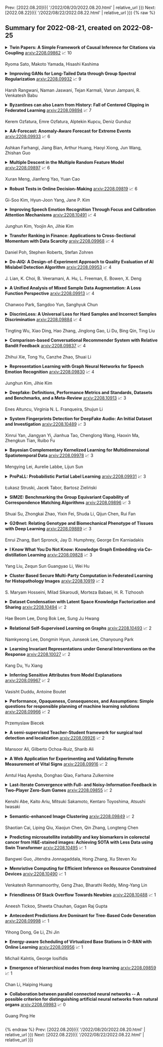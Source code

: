 Prev: [2022.08.20]({{ '/2022/08/20/2022.08.20.html' | relative_url }})  Next: [2022.08.22]({{ '/2022/08/22/2022.08.22.html' | relative_url }})
{% raw %}
## Summary for 2022-08-21, created on 2022-08-25


<details><summary><b>Twin Papers: A Simple Framework of Causal Inference for Citations via Coupling</b>
<a href="https://arxiv.org/abs/2208.09862">arxiv:2208.09862</a>
&#x1F4C8; 10 <br>
<p>Ryoma Sato, Makoto Yamada, Hisashi Kashima</p></summary>
<p>

**Abstract:** The research process includes many decisions, e.g., how to entitle and where to publish the paper. In this paper, we introduce a general framework for investigating the effects of such decisions. The main difficulty in investigating the effects is that we need to know counterfactual results, which are not available in reality. The key insight of our framework is inspired by the existing counterfactual analysis using twins, where the researchers regard twins as counterfactual units. The proposed framework regards a pair of papers that cite each other as twins. Such papers tend to be parallel works, on similar topics, and in similar communities. We investigate twin papers that adopted different decisions, observe the progress of the research impact brought by these studies, and estimate the effect of decisions by the difference in the impacts of these studies. We release our code and data, which we believe are highly beneficial owing to the scarcity of the dataset on counterfactual studies.

</p>
</details>

<details><summary><b>Improving GANs for Long-Tailed Data through Group Spectral Regularization</b>
<a href="https://arxiv.org/abs/2208.09932">arxiv:2208.09932</a>
&#x1F4C8; 9 <br>
<p>Harsh Rangwani, Naman Jaswani, Tejan Karmali, Varun Jampani, R. Venkatesh Babu</p></summary>
<p>

**Abstract:** Deep long-tailed learning aims to train useful deep networks on practical, real-world imbalanced distributions, wherein most labels of the tail classes are associated with a few samples. There has been a large body of work to train discriminative models for visual recognition on long-tailed distribution. In contrast, we aim to train conditional Generative Adversarial Networks, a class of image generation models on long-tailed distributions. We find that similar to recognition, state-of-the-art methods for image generation also suffer from performance degradation on tail classes. The performance degradation is mainly due to class-specific mode collapse for tail classes, which we observe to be correlated with the spectral explosion of the conditioning parameter matrix. We propose a novel group Spectral Regularizer (gSR) that prevents the spectral explosion alleviating mode collapse, which results in diverse and plausible image generation even for tail classes. We find that gSR effectively combines with existing augmentation and regularization techniques, leading to state-of-the-art image generation performance on long-tailed data. Extensive experiments demonstrate the efficacy of our regularizer on long-tailed datasets with different degrees of imbalance.

</p>
</details>

<details><summary><b>Byzantines can also Learn from History: Fall of Centered Clipping in Federated Learning</b>
<a href="https://arxiv.org/abs/2208.09894">arxiv:2208.09894</a>
&#x1F4C8; 7 <br>
<p>Kerem Ozfatura, Emre Ozfatura, Alptekin Kupcu, Deniz Gunduz</p></summary>
<p>

**Abstract:** The increasing popularity of the federated learning framework due to its success in a wide range of collaborative learning tasks also induces certain security concerns regarding the learned model due to the possibility of malicious clients participating in the learning process. Hence, the objective is to neutralize the impact of the malicious participants and to ensure the final model is trustable. One common observation regarding the Byzantine attacks is that the higher the variance among the clients' models/updates, the more space for attacks to be hidden. To this end, it has been recently shown that by utilizing momentum, thus reducing the variance, it is possible to weaken the strength of the known Byzantine attacks. The Centered Clipping framework (ICML 2021) has further shown that, besides reducing the variance, the momentum term from the previous iteration can be used as a reference point to neutralize the Byzantine attacks and show impressive performance against well-known attacks. However, in the scope of this work, we show that the centered clipping framework has certain vulnerabilities, and existing attacks can be revised based on these vulnerabilities to circumvent the centered clipping defense. Hence, we introduce a strategy to design an attack to circumvent the centered clipping framework and numerically illustrate its effectiveness against centered clipping as well as other known defense strategies by reducing test accuracy to 5-40 on best-case scenarios.

</p>
</details>

<details><summary><b>AA-Forecast: Anomaly-Aware Forecast for Extreme Events</b>
<a href="https://arxiv.org/abs/2208.09933">arxiv:2208.09933</a>
&#x1F4C8; 6 <br>
<p>Ashkan Farhangi, Jiang Bian, Arthur Huang, Haoyi Xiong, Jun Wang, Zhishan Guo</p></summary>
<p>

**Abstract:** Time series models often deal with extreme events and anomalies, both prevalent in real-world datasets. Such models often need to provide careful probabilistic forecasting, which is vital in risk management for extreme events such as hurricanes and pandemics. However, it is challenging to automatically detect and learn to use extreme events and anomalies for large-scale datasets, which often require manual effort. Hence, we propose an anomaly-aware forecast framework that leverages the previously seen effects of anomalies to improve its prediction accuracy during and after the presence of extreme events. Specifically, the framework automatically extracts anomalies and incorporates them through an attention mechanism to increase its accuracy for future extreme events. Moreover, the framework employs a dynamic uncertainty optimization algorithm that reduces the uncertainty of forecasts in an online manner. The proposed framework demonstrated consistent superior accuracy with less uncertainty on three datasets with different varieties of anomalies over the current prediction models.

</p>
</details>

<details><summary><b>Multiple Descent in the Multiple Random Feature Model</b>
<a href="https://arxiv.org/abs/2208.09897">arxiv:2208.09897</a>
&#x1F4C8; 6 <br>
<p>Xuran Meng, Jianfeng Yao, Yuan Cao</p></summary>
<p>

**Abstract:** Recent works have demonstrated a double descent phenomenon in over-parameterized learning: as the number of model parameters increases, the excess risk has a $\mathsf{U}$-shape at beginning, then decreases again when the model is highly over-parameterized. Although this phenomenon has been investigated by recent works under different settings such as linear models, random feature models and kernel methods, it has not been fully understood in theory. In this paper, we consider a double random feature model (DRFM) consisting of two types of random features, and study the excess risk achieved by the DRFM in ridge regression. We calculate the precise limit of the excess risk under the high dimensional framework where the training sample size, the dimension of data, and the dimension of random features tend to infinity proportionally. Based on the calculation, we demonstrate that the risk curves of DRFMs can exhibit triple descent. We then provide an explanation of the triple descent phenomenon, and discuss how the ratio between random feature dimensions, the regularization parameter and the signal-to-noise ratio control the shape of the risk curves of DRFMs. At last, we extend our study to the multiple random feature model (MRFM), and show that MRFMs with $K$ types of random features may exhibit $(K+1)$-fold descent. Our analysis points out that risk curves with a specific number of descent generally exist in random feature based regression. Another interesting finding is that our result can recover the risk peak locations reported in the literature when learning neural networks are in the "neural tangent kernel" regime.

</p>
</details>

<details><summary><b>Robust Tests in Online Decision-Making</b>
<a href="https://arxiv.org/abs/2208.09819">arxiv:2208.09819</a>
&#x1F4C8; 6 <br>
<p>Gi-Soo Kim, Hyun-Joon Yang, Jane P. Kim</p></summary>
<p>

**Abstract:** Bandit algorithms are widely used in sequential decision problems to maximize the cumulative reward. One potential application is mobile health, where the goal is to promote the user's health through personalized interventions based on user specific information acquired through wearable devices. Important considerations include the type of, and frequency with which data is collected (e.g. GPS, or continuous monitoring), as such factors can severely impact app performance and users' adherence. In order to balance the need to collect data that is useful with the constraint of impacting app performance, one needs to be able to assess the usefulness of variables. Bandit feedback data are sequentially correlated, so traditional testing procedures developed for independent data cannot apply. Recently, a statistical testing procedure was developed for the actor-critic bandit algorithm. An actor-critic algorithm maintains two separate models, one for the actor, the action selection policy, and the other for the critic, the reward model. The performance of the algorithm as well as the validity of the test are guaranteed only when the critic model is correctly specified. However, misspecification is frequent in practice due to incorrect functional form or missing covariates. In this work, we propose a modified actor-critic algorithm which is robust to critic misspecification and derive a novel testing procedure for the actor parameters in this case.

</p>
</details>

<details><summary><b>Improving Speech Emotion Recognition Through Focus and Calibration Attention Mechanisms</b>
<a href="https://arxiv.org/abs/2208.10491">arxiv:2208.10491</a>
&#x1F4C8; 4 <br>
<p>Junghun Kim, Yoojin An, Jihie Kim</p></summary>
<p>

**Abstract:** Attention has become one of the most commonly used mechanisms in deep learning approaches. The attention mechanism can help the system focus more on the feature space's critical regions. For example, high amplitude regions can play an important role for Speech Emotion Recognition (SER). In this paper, we identify misalignments between the attention and the signal amplitude in the existing multi-head self-attention. To improve the attention area, we propose to use a Focus-Attention (FA) mechanism and a novel Calibration-Attention (CA) mechanism in combination with the multi-head self-attention. Through the FA mechanism, the network can detect the largest amplitude part in the segment. By employing the CA mechanism, the network can modulate the information flow by assigning different weights to each attention head and improve the utilization of surrounding contexts. To evaluate the proposed method, experiments are performed with the IEMOCAP and RAVDESS datasets. Experimental results show that the proposed framework significantly outperforms the state-of-the-art approaches on both datasets.

</p>
</details>

<details><summary><b>Transfer Ranking in Finance: Applications to Cross-Sectional Momentum with Data Scarcity</b>
<a href="https://arxiv.org/abs/2208.09968">arxiv:2208.09968</a>
&#x1F4C8; 4 <br>
<p>Daniel Poh, Stephen Roberts, Stefan Zohren</p></summary>
<p>

**Abstract:** Cross-sectional strategies are a classical and popular trading style, with recent high performing variants incorporating sophisticated neural architectures. While these strategies have been applied successfully to data-rich settings involving mature assets with long histories, deploying them on instruments with limited samples generally produces over-fitted models with degraded performance. In this paper, we introduce Fused Encoder Networks -- a hybrid parameter-sharing transfer ranking model. The model fuses information extracted using an encoder-attention module operated on a source dataset with a similar but separate module focused on a smaller target dataset of interest. In addition to mitigating the issue of target data scarcity, the model's self-attention mechanism enables interactions among instruments to be accounted for, not just at the loss level during model training, but also at inference time. Focusing on momentum applied to the top ten cryptocurrencies by market capitalisation as a demonstrative use-case, the Fused Encoder Networks outperforms the reference benchmarks on most performance measures, delivering a three-fold boost in the Sharpe ratio over classical momentum as well as an improvement of approximately 50% against the best benchmark model without transaction costs. It continues outperforming baselines even after accounting for the high transaction costs associated with trading cryptocurrencies.

</p>
</details>

<details><summary><b>Do-AIQ: A Design-of-Experiment Approach to Quality Evaluation of AI Mislabel Detection Algorithm</b>
<a href="https://arxiv.org/abs/2208.09953">arxiv:2208.09953</a>
&#x1F4C8; 4 <br>
<p>J. Lian, K. Choi, B. Veeramani, A. Hu, L. Freeman, E. Bowen, X. Deng</p></summary>
<p>

**Abstract:** The quality of Artificial Intelligence (AI) algorithms is of significant importance for confidently adopting algorithms in various applications such as cybersecurity, healthcare, and autonomous driving. This work presents a principled framework of using a design-of-experimental approach to systematically evaluate the quality of AI algorithms, named as Do-AIQ. Specifically, we focus on investigating the quality of the AI mislabel data algorithm against data poisoning. The performance of AI algorithms is affected by hyperparameters in the algorithm and data quality, particularly, data mislabeling, class imbalance, and data types. To evaluate the quality of the AI algorithms and obtain a trustworthy assessment on the quality of the algorithms, we establish a design-of-experiment framework to construct an efficient space-filling design in a high-dimensional constraint space and develop an effective surrogate model using additive Gaussian process to enable the emulation of the quality of AI algorithms. Both theoretical and numerical studies are conducted to justify the merits of the proposed framework. The proposed framework can set an exemplar for AI algorithm to enhance the AI assurance of robustness, reproducibility, and transparency.

</p>
</details>

<details><summary><b>A Unified Analysis of Mixed Sample Data Augmentation: A Loss Function Perspective</b>
<a href="https://arxiv.org/abs/2208.09913">arxiv:2208.09913</a>
&#x1F4C8; 4 <br>
<p>Chanwoo Park, Sangdoo Yun, Sanghyuk Chun</p></summary>
<p>

**Abstract:** We propose the first unified theoretical analysis of mixed sample data augmentation (MSDA), such as Mixup and CutMix. Our theoretical results show that regardless of the choice of the mixing strategy, MSDA behaves as a pixel-level regularization of the underlying training loss and a regularization of the first layer parameters. Similarly, our theoretical results support that the MSDA training strategy can improve adversarial robustness and generalization compared to the vanilla training strategy. Using the theoretical results, we provide a high-level understanding of how different design choices of MSDA work differently. For example, we show that the most popular MSDA methods, Mixup and CutMix, behave differently, e.g., CutMix regularizes the input gradients by pixel distances, while Mixup regularizes the input gradients regardless of pixel distances. Our theoretical results also show that the optimal MSDA strategy depends on tasks, datasets, or model parameters. From these observations, we propose generalized MSDAs, a Hybrid version of Mixup and CutMix (HMix) and Gaussian Mixup (GMix), simple extensions of Mixup and CutMix. Our implementation can leverage the advantages of Mixup and CutMix, while our implementation is very efficient, and the computation cost is almost neglectable as Mixup and CutMix. Our empirical study shows that our HMix and GMix outperform the previous state-of-the-art MSDA methods in CIFAR-100 and ImageNet classification tasks. Source code is available at https://github.com/naver-ai/hmix-gmix

</p>
</details>

<details><summary><b>DiscrimLoss: A Universal Loss for Hard Samples and Incorrect Samples Discrimination</b>
<a href="https://arxiv.org/abs/2208.09884">arxiv:2208.09884</a>
&#x1F4C8; 4 <br>
<p>Tingting Wu, Xiao Ding, Hao Zhang, Jinglong Gao, Li Du, Bing Qin, Ting Liu</p></summary>
<p>

**Abstract:** Given data with label noise (i.e., incorrect data), deep neural networks would gradually memorize the label noise and impair model performance. To relieve this issue, curriculum learning is proposed to improve model performance and generalization by ordering training samples in a meaningful (e.g., easy to hard) sequence. Previous work takes incorrect samples as generic hard ones without discriminating between hard samples (i.e., hard samples in correct data) and incorrect samples. Indeed, a model should learn from hard samples to promote generalization rather than overfit to incorrect ones. In this paper, we address this problem by appending a novel loss function DiscrimLoss, on top of the existing task loss. Its main effect is to automatically and stably estimate the importance of easy samples and difficult samples (including hard and incorrect samples) at the early stages of training to improve the model performance. Then, during the following stages, DiscrimLoss is dedicated to discriminating between hard and incorrect samples to improve the model generalization. Such a training strategy can be formulated dynamically in a self-supervised manner, effectively mimicking the main principle of curriculum learning. Experiments on image classification, image regression, text sequence regression, and event relation reasoning demonstrate the versatility and effectiveness of our method, particularly in the presence of diversified noise levels.

</p>
</details>

<details><summary><b>Comparison-based Conversational Recommender System with Relative Bandit Feedback</b>
<a href="https://arxiv.org/abs/2208.09837">arxiv:2208.09837</a>
&#x1F4C8; 4 <br>
<p>Zhihui Xie, Tong Yu, Canzhe Zhao, Shuai Li</p></summary>
<p>

**Abstract:** With the recent advances of conversational recommendations, the recommender system is able to actively and dynamically elicit user preference via conversational interactions. To achieve this, the system periodically queries users' preference on attributes and collects their feedback. However, most existing conversational recommender systems only enable the user to provide absolute feedback to the attributes. In practice, the absolute feedback is usually limited, as the users tend to provide biased feedback when expressing the preference. Instead, the user is often more inclined to express comparative preferences, since user preferences are inherently relative. To enable users to provide comparative preferences during conversational interactions, we propose a novel comparison-based conversational recommender system. The relative feedback, though more practical, is not easy to be incorporated since its feedback scale is always mismatched with users' absolute preferences. With effectively collecting and understanding the relative feedback from an interactive manner, we further propose a new bandit algorithm, which we call RelativeConUCB. The experiments on both synthetic and real-world datasets validate the advantage of our proposed method, compared to the existing bandit algorithms in the conversational recommender systems.

</p>
</details>

<details><summary><b>Representation Learning with Graph Neural Networks for Speech Emotion Recognition</b>
<a href="https://arxiv.org/abs/2208.09830">arxiv:2208.09830</a>
&#x1F4C8; 4 <br>
<p>Junghun Kim, Jihie Kim</p></summary>
<p>

**Abstract:** Learning expressive representation is crucial in deep learning. In speech emotion recognition (SER), vacuum regions or noises in the speech interfere with expressive representation learning. However, traditional RNN-based models are susceptible to such noise. Recently, Graph Neural Network (GNN) has demonstrated its effectiveness for representation learning, and we adopt this framework for SER. In particular, we propose a cosine similarity-based graph as an ideal graph structure for representation learning in SER. We present a Cosine similarity-based Graph Convolutional Network (CoGCN) that is robust to perturbation and noise. Experimental results show that our method outperforms state-of-the-art methods or provides competitive results with a significant model size reduction with only 1/30 parameters.

</p>
</details>

<details><summary><b>Deepfake: Definitions, Performance Metrics and Standards, Datasets and Benchmarks, and a Meta-Review</b>
<a href="https://arxiv.org/abs/2208.10913">arxiv:2208.10913</a>
&#x1F4C8; 3 <br>
<p>Enes Altuncu, Virginia N. L. Franqueira, Shujun Li</p></summary>
<p>

**Abstract:** Recent advancements in AI, especially deep learning, have contributed to a significant increase in the creation of new realistic-looking synthetic media (video, image, and audio) and manipulation of existing media, which has led to the creation of the new term ``deepfake''. Based on both the research literature and resources in English and in Chinese, this paper gives a comprehensive overview of deepfake, covering multiple important aspects of this emerging concept, including 1) different definitions, 2) commonly used performance metrics and standards, and 3) deepfake-related datasets, challenges, competitions and benchmarks. In addition, the paper also reports a meta-review of 12 selected deepfake-related survey papers published in 2020 and 2021, focusing not only on the mentioned aspects, but also on the analysis of key challenges and recommendations. We believe that this paper is the most comprehensive review of deepfake in terms of aspects covered, and the first one covering both the English and Chinese literature and sources.

</p>
</details>

<details><summary><b>System Fingerprints Detection for DeepFake Audio: An Initial Dataset and Investigation</b>
<a href="https://arxiv.org/abs/2208.10489">arxiv:2208.10489</a>
&#x1F4C8; 3 <br>
<p>Xinrui Yan, Jiangyan Yi, Jianhua Tao, Chenglong Wang, Haoxin Ma, Zhengkun Tian, Ruibo Fu</p></summary>
<p>

**Abstract:** Many effective attempts have been made for deepfake audio detection. However, they can only distinguish between real and fake. For many practical application scenarios, what tool or algorithm generated the deepfake audio also is needed. This raises a question: Can we detect the system fingerprints of deepfake audio? Therefore, this paper conducts a preliminary investigation to detect system fingerprints of deepfake audio. Experiments are conducted on deepfake audio datasets from five latest deep-learning speech synthesis systems. The results show that LFCC features are relatively more suitable for system fingerprints detection. Moreover, the ResNet achieves the best detection results among LCNN and x-vector based models. The t-SNE visualization shows that different speech synthesis systems generate distinct system fingerprints.

</p>
</details>

<details><summary><b>Bayesian Complementary Kernelized Learning for Multidimensional Spatiotemporal Data</b>
<a href="https://arxiv.org/abs/2208.09978">arxiv:2208.09978</a>
&#x1F4C8; 3 <br>
<p>Mengying Lei, Aurelie Labbe, Lijun Sun</p></summary>
<p>

**Abstract:** Probabilistic modeling of multidimensional spatiotemporal data is critical to many real-world applications. However, real-world spatiotemporal data often exhibits complex dependencies that are nonstationary, i.e., correlation structure varies with location/time, and nonseparable, i.e., dependencies exist between space and time. Developing effective and computationally efficient statistical models to accommodate nonstationary/nonseparable processes containing both long-range and short-scale variations becomes a challenging task, especially for large-scale datasets with various corruption/missing structures. In this paper, we propose a new statistical framework -- Bayesian Complementary Kernelized Learning (BCKL) -- to achieve scalable probabilistic modeling for multidimensional spatiotemporal data. To effectively describe complex dependencies, BCKL integrates kernelized low-rank factorization with short-range spatiotemporal Gaussian processes (GP), in which the two components complement each other. Specifically, we use a multi-linear low-rank factorization component to capture the global/long-range correlations in the data and introduce an additive short-scale GP based on compactly supported kernel functions to characterize the remaining local variabilities. We develop an efficient Markov chain Monte Carlo (MCMC) algorithm for model inference and evaluate the proposed BCKL framework on both synthetic and real-world spatiotemporal datasets. Our results confirm the superior performance of BCKL in providing accurate posterior mean and high-quality uncertainty estimates.

</p>
</details>

<details><summary><b>ProPaLL: Probabilistic Partial Label Learning</b>
<a href="https://arxiv.org/abs/2208.09931">arxiv:2208.09931</a>
&#x1F4C8; 3 <br>
<p>Łukasz Struski, Jacek Tabor, Bartosz Zieliński</p></summary>
<p>

**Abstract:** Partial label learning is a type of weakly supervised learning, where each training instance corresponds to a set of candidate labels, among which only one is true. In this paper, we introduce ProPaLL, a novel probabilistic approach to this problem, which has at least three advantages compared to the existing approaches: it simplifies the training process, improves performance, and can be applied to any deep architecture. Experiments conducted on artificial and real-world datasets indicate that ProPaLL outperforms the existing approaches.

</p>
</details>

<details><summary><b>SIM2E: Benchmarking the Group Equivariant Capability of Correspondence Matching Algorithms</b>
<a href="https://arxiv.org/abs/2208.09896">arxiv:2208.09896</a>
&#x1F4C8; 3 <br>
<p>Shuai Su, Zhongkai Zhao, Yixin Fei, Shuda Li, Qijun Chen, Rui Fan</p></summary>
<p>

**Abstract:** Correspondence matching is a fundamental problem in computer vision and robotics applications. Solving correspondence matching problems using neural networks has been on the rise recently. Rotation-equivariance and scale-equivariance are both critical in correspondence matching applications. Classical correspondence matching approaches are designed to withstand scaling and rotation transformations. However, the features extracted using convolutional neural networks (CNNs) are only translation-equivariant to a certain extent. Recently, researchers have strived to improve the rotation-equivariance of CNNs based on group theories. Sim(2) is the group of similarity transformations in the 2D plane. This paper presents a specialized dataset dedicated to evaluating sim(2)-equivariant correspondence matching algorithms. We compare the performance of 16 state-of-the-art (SoTA) correspondence matching approaches. The experimental results demonstrate the importance of group equivariant algorithms for correspondence matching on various sim(2) transformation conditions. Since the subpixel accuracy achieved by CNN-based correspondence matching approaches is unsatisfactory, this specific area requires more attention in future works. Our dataset is publicly available at: mias.group/SIM2E.

</p>
</details>

<details><summary><b>G2Φnet: Relating Genotype and Biomechanical Phenotype of Tissues with Deep Learning</b>
<a href="https://arxiv.org/abs/2208.09889">arxiv:2208.09889</a>
&#x1F4C8; 3 <br>
<p>Enrui Zhang, Bart Spronck, Jay D. Humphrey, George Em Karniadakis</p></summary>
<p>

**Abstract:** Many genetic mutations adversely affect the structure and function of load-bearing soft tissues, with clinical sequelae often responsible for disability or death. Parallel advances in genetics and histomechanical characterization provide significant insight into these conditions, but there remains a pressing need to integrate such information. We present a novel genotype-to-biomechanical-phenotype neural network (G2Φnet) for characterizing and classifying biomechanical properties of soft tissues, which serve as important functional readouts of tissue health or disease. We illustrate the utility of our approach by inferring the nonlinear, genotype-dependent constitutive behavior of the aorta for four mouse models involving defects or deficiencies in extracellular constituents. We show that G2Φnet can infer the biomechanical response while simultaneously ascribing the associated genotype correctly by utilizing limited, noisy, and unstructured experimental data. More broadly, G2Φnet provides a powerful method and a paradigm shift for correlating genotype and biomechanical phenotype quantitatively, promising a better understanding of their interplay in biological tissues.

</p>
</details>

<details><summary><b>I Know What You Do Not Know: Knowledge Graph Embedding via Co-distillation Learning</b>
<a href="https://arxiv.org/abs/2208.09828">arxiv:2208.09828</a>
&#x1F4C8; 3 <br>
<p>Yang Liu, Zequn Sun Guangyao Li, Wei Hu</p></summary>
<p>

**Abstract:** Knowledge graph (KG) embedding seeks to learn vector representations for entities and relations. Conventional models reason over graph structures, but they suffer from the issues of graph incompleteness and long-tail entities. Recent studies have used pre-trained language models to learn embeddings based on the textual information of entities and relations, but they cannot take advantage of graph structures. In the paper, we show empirically that these two kinds of features are complementary for KG embedding. To this end, we propose CoLE, a Co-distillation Learning method for KG Embedding that exploits the complementarity of graph structures and text information. Its graph embedding model employs Transformer to reconstruct the representation of an entity from its neighborhood subgraph. Its text embedding model uses a pre-trained language model to generate entity representations from the soft prompts of their names, descriptions, and relational neighbors. To let the two model promote each other, we propose co-distillation learning that allows them to distill selective knowledge from each other's prediction logits. In our co-distillation learning, each model serves as both a teacher and a student. Experiments on benchmark datasets demonstrate that the two models outperform their related baselines, and the ensemble method CoLE with co-distillation learning advances the state-of-the-art of KG embedding.

</p>
</details>

<details><summary><b>Cluster Based Secure Multi-Party Computation in Federated Learning for Histopathology Images</b>
<a href="https://arxiv.org/abs/2208.10919">arxiv:2208.10919</a>
&#x1F4C8; 2 <br>
<p>S. Maryam Hosseini, Milad Sikaroudi, Morteza Babaei, H. R. Tizhoosh</p></summary>
<p>

**Abstract:** Federated learning (FL) is a decentralized method enabling hospitals to collaboratively learn a model without sharing private patient data for training. In FL, participant hospitals periodically exchange training results rather than training samples with a central server. However, having access to model parameters or gradients can expose private training data samples. To address this challenge, we adopt secure multiparty computation (SMC) to establish a privacy-preserving federated learning framework. In our proposed method, the hospitals are divided into clusters. After local training, each hospital splits its model weights among other hospitals in the same cluster such that no single hospital can retrieve other hospitals' weights on its own. Then, all hospitals sum up the received weights, sending the results to the central server. Finally, the central server aggregates the results, retrieving the average of models' weights and updating the model without having access to individual hospitals' weights. We conduct experiments on a publicly available repository, The Cancer Genome Atlas (TCGA). We compare the performance of the proposed framework with differential privacy and federated averaging as the baseline. The results reveal that compared to differential privacy, our framework can achieve higher accuracy with no privacy leakage risk at a cost of higher communication overhead.

</p>
</details>

<details><summary><b>Dataset Condensation with Latent Space Knowledge Factorization and Sharing</b>
<a href="https://arxiv.org/abs/2208.10494">arxiv:2208.10494</a>
&#x1F4C8; 2 <br>
<p>Hae Beom Lee, Dong Bok Lee, Sung Ju Hwang</p></summary>
<p>

**Abstract:** In this paper, we introduce a novel approach for systematically solving dataset condensation problem in an efficient manner by exploiting the regularity in a given dataset. Instead of condensing the dataset directly in the original input space, we assume a generative process of the dataset with a set of learnable codes defined in a compact latent space followed by a set of tiny decoders which maps them differently to the original input space. By combining different codes and decoders interchangeably, we can dramatically increase the number of synthetic examples with essentially the same parameter count, because the latent space is much lower dimensional and since we can assume as many decoders as necessary to capture different styles represented in the dataset with negligible cost. Such knowledge factorization allows efficient sharing of information between synthetic examples in a systematic way, providing far better trade-off between compression ratio and quality of the generated examples. We experimentally show that our method achieves new state-of-the-art records by significant margins on various benchmark datasets such as SVHN, CIFAR10, CIFAR100, and TinyImageNet.

</p>
</details>

<details><summary><b>Relational Self-Supervised Learning on Graphs</b>
<a href="https://arxiv.org/abs/2208.10493">arxiv:2208.10493</a>
&#x1F4C8; 2 <br>
<p>Namkyeong Lee, Dongmin Hyun, Junseok Lee, Chanyoung Park</p></summary>
<p>

**Abstract:** Over the past few years, graph representation learning (GRL) has been a powerful strategy for analyzing graph-structured data. Recently, GRL methods have shown promising results by adopting self-supervised learning methods developed for learning representations of images. Despite their success, existing GRL methods tend to overlook an inherent distinction between images and graphs, i.e., images are assumed to be independently and identically distributed, whereas graphs exhibit relational information among data instances, i.e., nodes. To fully benefit from the relational information inherent in the graph-structured data, we propose a novel GRL method, called RGRL, that learns from the relational information generated from the graph itself. RGRL learns node representations such that the relationship among nodes is invariant to augmentations, i.e., augmentation-invariant relationship, which allows the node representations to vary as long as the relationship among the nodes is preserved. By considering the relationship among nodes in both global and local perspectives, RGRL overcomes limitations of previous contrastive and non-contrastive methods, and achieves the best of both worlds. Extensive experiments on fourteen benchmark datasets over various downstream tasks demonstrate the superiority of RGRL over state-of-the-art baselines. The source code for RGRL is available at https://github.com/Namkyeong/RGRL.

</p>
</details>

<details><summary><b>Learning Invariant Representations under General Interventions on the Response</b>
<a href="https://arxiv.org/abs/2208.10027">arxiv:2208.10027</a>
&#x1F4C8; 2 <br>
<p>Kang Du, Yu Xiang</p></summary>
<p>

**Abstract:** It has become increasingly common nowadays to collect observations of feature and response pairs from different environments. As a consequence, one has to apply learned predictors to data with a different distribution due to distribution shifts. One principled approach is to adopt the structural causal models to describe training and test models, following the invariance principle which says that the conditional distribution of the response given its predictors remains the same across environments. However, this principle might be violated in practical settings when the response is intervened. A natural question is whether it is still possible to identify other forms of invariance to facilitate prediction in unseen environments. To shed light on this challenging scenario, we introduce invariant matching property (IMP) which is an explicit relation to capture interventions through an additional feature. This leads to an alternative form of invariance that enables a unified treatment of general interventions on the response. We analyze the asymptotic generalization errors of our method under both the discrete and continuous environment settings, where the continuous case is handled by relating it to the semiparametric varying coefficient models. We present algorithms that show competitive performance compared to existing methods over various experimental settings.

</p>
</details>

<details><summary><b>Inferring Sensitive Attributes from Model Explanations</b>
<a href="https://arxiv.org/abs/2208.09967">arxiv:2208.09967</a>
&#x1F4C8; 2 <br>
<p>Vasisht Duddu, Antoine Boutet</p></summary>
<p>

**Abstract:** Model explanations provide transparency into a trained machine learning model's blackbox behavior to a model builder. They indicate the influence of different input attributes to its corresponding model prediction. The dependency of explanations on input raises privacy concerns for sensitive user data. However, current literature has limited discussion on privacy risks of model explanations.
  We focus on the specific privacy risk of attribute inference attack wherein an adversary infers sensitive attributes of an input (e.g., race and sex) given its model explanations. We design the first attribute inference attack against model explanations in two threat models where model builder either (a) includes the sensitive attributes in training data and input or (b) censors the sensitive attributes by not including them in the training data and input.
  We evaluate our proposed attack on four benchmark datasets and four state-of-the-art algorithms. We show that an adversary can successfully infer the value of sensitive attributes from explanations in both the threat models accurately. Moreover, the attack is successful even by exploiting only the explanations corresponding to sensitive attributes. These suggest that our attack is effective against explanations and poses a practical threat to data privacy.
  On combining the model predictions (an attack surface exploited by prior attacks) with explanations, we note that the attack success does not improve. Additionally, the attack success on exploiting model explanations is better compared to exploiting only model predictions. These suggest that model explanations are a strong attack surface to exploit for an adversary.

</p>
</details>

<details><summary><b>Performance, Opaqueness, Consequences, and Assumptions: Simple questions for responsible planning of machine learning solutions</b>
<a href="https://arxiv.org/abs/2208.09966">arxiv:2208.09966</a>
&#x1F4C8; 2 <br>
<p>Przemyslaw Biecek</p></summary>
<p>

**Abstract:** The data revolution has generated a huge demand for data-driven solutions. This demand propels a growing number of easy-to-use tools and training for aspiring data scientists that enable the rapid building of predictive models. Today, weapons of math destruction can be easily built and deployed without detailed planning and validation. This rapidly extends the list of AI failures, i.e. deployments that lead to financial losses or even violate democratic values such as equality, freedom and justice. The lack of planning, rules and standards around the model development leads to the ,,anarchisation of AI". This problem is reported under different names such as validation debt, reproducibility crisis, and lack of explainability. Post-mortem analysis of AI failures often reveals mistakes made in the early phase of model development or data acquisition. Thus, instead of curing the consequences of deploying harmful models, we shall prevent them as early as possible by putting more attention to the initial planning stage.
  In this paper, we propose a quick and simple framework to support planning of AI solutions. The POCA framework is based on four pillars: Performance, Opaqueness, Consequences, and Assumptions. It helps to set the expectations and plan the constraints for the AI solution before any model is built and any data is collected. With the help of the POCA method, preliminary requirements can be defined for the model-building process, so that costly model misspecification errors can be identified as soon as possible or even avoided. AI researchers, product owners and business analysts can use this framework in the initial stages of building AI solutions.

</p>
</details>

<details><summary><b>A semi-supervised Teacher-Student framework for surgical tool detection and localization</b>
<a href="https://arxiv.org/abs/2208.09926">arxiv:2208.09926</a>
&#x1F4C8; 2 <br>
<p>Mansoor Ali, Gilberto Ochoa-Ruiz, Sharib Ali</p></summary>
<p>

**Abstract:** Surgical tool detection in minimally invasive surgery is an essential part of computer-assisted interventions. Current approaches are mostly based on supervised methods which require large fully labeled data to train supervised models and suffer from pseudo label bias because of class imbalance issues. However large image datasets with bounding box annotations are often scarcely available. Semi-supervised learning (SSL) has recently emerged as a means for training large models using only a modest amount of annotated data; apart from reducing the annotation cost. SSL has also shown promise to produce models that are more robust and generalizable. Therefore, in this paper we introduce a semi-supervised learning (SSL) framework in surgical tool detection paradigm which aims to mitigate the scarcity of training data and the data imbalance through a knowledge distillation approach. In the proposed work, we train a model with labeled data which initialises the Teacher-Student joint learning, where the Student is trained on Teacher-generated pseudo labels from unlabeled data. We propose a multi-class distance with a margin based classification loss function in the region-of-interest head of the detector to effectively segregate foreground classes from background region. Our results on m2cai16-tool-locations dataset indicate the superiority of our approach on different supervised data settings (1%, 2%, 5%, 10% of annotated data) where our model achieves overall improvements of 8%, 12% and 27% in mAP (on 1% labeled data) over the state-of-the-art SSL methods and a fully supervised baseline, respectively. The code is available at https://github.com/Mansoor-at/Semi-supervised-surgical-tool-det

</p>
</details>

<details><summary><b>A Web Application for Experimenting and Validating Remote Measurement of Vital Signs</b>
<a href="https://arxiv.org/abs/2208.09916">arxiv:2208.09916</a>
&#x1F4C8; 2 <br>
<p>Amtul Haq Ayesha, Donghao Qiao, Farhana Zulkernine</p></summary>
<p>

**Abstract:** With a surge in online medical advising remote monitoring of patient vitals is required. This can be facilitated with the Remote Photoplethysmography (rPPG) techniques that compute vital signs from facial videos. It involves processing video frames to obtain skin pixels, extracting the cardiac data from it and applying signal processing filters to extract the Blood Volume Pulse (BVP) signal. Different algorithms are applied to the BVP signal to estimate the various vital signs. We implemented a web application framework to measure a person's Heart Rate (HR), Heart Rate Variability (HRV), Oxygen Saturation (SpO2), Respiration Rate (RR), Blood Pressure (BP), and stress from the face video. The rPPG technique is highly sensitive to illumination and motion variation. The web application guides the users to reduce the noise due to these variations and thereby yield a cleaner BVP signal. The accuracy and robustness of the framework was validated with the help of volunteers.

</p>
</details>

<details><summary><b>Last-Iterate Convergence with Full- and Noisy-Information Feedback in Two-Player Zero-Sum Games</b>
<a href="https://arxiv.org/abs/2208.09855">arxiv:2208.09855</a>
&#x1F4C8; 2 <br>
<p>Kenshi Abe, Kaito Ariu, Mitsuki Sakamoto, Kentaro Toyoshima, Atsushi Iwasaki</p></summary>
<p>

**Abstract:** The theory of learning in games is prominent in the AI community, motivated by several rising applications such as multi-agent reinforcement learning and Generative Adversarial Networks. We propose Mutation-driven Multiplicative Weights Update (M2WU) for learning an equilibrium in two-player zero-sum normal-form games and prove that it exhibits the last-iterate convergence property in both full- and noisy-information feedback settings. In the full-information feedback setting, the players observe their exact gradient vectors of the utility functions. On the other hand, in the noisy-information feedback setting, they can only observe the noisy gradient vectors. Existing algorithms, including the well-known Multiplicative Weights Update (MWU) and Optimistic MWU (OMWU) algorithms, fail to converge to a Nash equilibrium with noisy-information feedback. In contrast, M2WU exhibits the last-iterate convergence to a stationary point near a Nash equilibrium in both of the feedback settings. We then prove that it converges to an exact Nash equilibrium by adapting the mutation term iteratively. We empirically confirm that M2WU outperforms MWU and OMWU in exploitability and convergence rates.

</p>
</details>

<details><summary><b>Semantic-enhanced Image Clustering</b>
<a href="https://arxiv.org/abs/2208.09849">arxiv:2208.09849</a>
&#x1F4C8; 2 <br>
<p>Shaotian Cai, Liping Qiu, Xiaojun Chen, Qin Zhang, Longteng Chen</p></summary>
<p>

**Abstract:** Image clustering is an important, and open challenge task in computer vision. Although many methods have been proposed to solve the image clustering task, they only explore images and uncover clusters according to the image features, thus are unable to distinguish visually similar but semantically different images. In this paper, we propose to investigate the task of image clustering with the help of visual-language pre-training model. Different from the zero-shot setting in which the class names are known, we only know the number of clusters in this setting. Therefore, how to map images to a proper semantic space and how to cluster images from both image and semantic spaces are two key problems. To solve the above problems, we propose a novel image clustering method guided by the visual-language pre-training model CLIP, named as \textbf{Semantic-enhanced Image Clustering (SIC)}. In this new method, we propose a method to map the given images to a proper semantic space first and efficient methods to generate pseudo-labels according to the relationships between images and semantics. Finally, we propose to perform clustering with the consistency learning in both image space and semantic space, in a self-supervised learning fashion. Theoretical result on convergence analysis shows that our proposed method can converge in sublinear speed. Theoretical analysis on expectation risk also shows that we can reduce the expectation risk by improving the neighborhood consistency or prediction confidence or reducing neighborhood imbalance. Experimental results on five benchmark datasets clearly show the superiority of our new method.

</p>
</details>

<details><summary><b>Predicting microsatellite instability and key biomarkers in colorectal cancer from H&E-stained images: Achieving SOTA with Less Data using Swin Transformer</b>
<a href="https://arxiv.org/abs/2208.10495">arxiv:2208.10495</a>
&#x1F4C8; 1 <br>
<p>Bangwei Guo, Jitendra Jonnagaddala, Hong Zhang, Xu Steven Xu</p></summary>
<p>

**Abstract:** Artificial intelligence (AI) models have been developed for predicting clinically relevant biomarkers, including microsatellite instability (MSI), for colorectal cancers (CRC). However, the current deep-learning networks are data-hungry and require large training datasets, which are often lacking in the medical domain. In this study, based on the latest Hierarchical Vision Transformer using Shifted Windows (Swin-T), we developed an efficient workflow for biomarkers in CRC (MSI, hypermutation, chromosomal instability, CpG island methylator phenotype, BRAF, and TP53 mutation) that only required relatively small datasets, but achieved the state-of-the-art (SOTA) predictive performance. Our Swin-T workflow not only substantially outperformed published models in an intra-study cross-validation experiment using TCGA-CRC-DX dataset (N = 462), but also showed excellent generalizability in cross-study external validation and delivered a SOTA AUROC of 0.90 for MSI using the MCO dataset for training (N = 1065) and the same TCGA-CRC-DX for testing. Similar performance (AUROC=0.91) was achieved by Echle and colleagues using 8000 training samples (ResNet18) on the same testing dataset. Swin-T was extremely efficient using small training datasets and exhibits robust predictive performance with only 200-500 training samples. These data indicate that Swin-T may be 5-10 times more efficient than the current state-of-the-art algorithms for MSI based on ResNet18 and ShuffleNet. Furthermore, the Swin-T models showed promise as pre-screening tests for MSI status and BRAF mutation status, which could exclude and reduce the samples before the subsequent standard testing in a cascading diagnostic workflow to allow turnaround time reduction and cost saving.

</p>
</details>

<details><summary><b>Memristive Computing for Efficient Inference on Resource Constrained Devices</b>
<a href="https://arxiv.org/abs/2208.10490">arxiv:2208.10490</a>
&#x1F4C8; 1 <br>
<p>Venkatesh Rammamoorthy, Geng Zhao, Bharathi Reddy, Ming-Yang Lin</p></summary>
<p>

**Abstract:** The advent of deep learning has resulted in a number of applications which have transformed the landscape of the research area in which it has been applied. However, with an increase in popularity, the complexity of classical deep neural networks has increased over the years. As a result, this has leads to considerable problems during deployment on devices with space and time constraints. In this work, we perform a review of the present advancements in non-volatile memory and how the use of resistive RAM memory, particularly memristors, can help to progress the state of research in deep learning. In other words, we wish to present an ideology that advances in the field of memristive technology can greatly influence and impact deep learning inference on edge devices.

</p>
</details>

<details><summary><b>Friendliness Of Stack Overflow Towards Newbies</b>
<a href="https://arxiv.org/abs/2208.10488">arxiv:2208.10488</a>
&#x1F4C8; 1 <br>
<p>Aneesh Tickoo, Shweta Chauhan, Gagan Raj Gupta</p></summary>
<p>

**Abstract:** In today's modern digital world, we have a number of online Question and Answer platforms like Stack Exchange, Quora, and GFG that serve as a medium for people to communicate and help each other. In this paper, we analyzed the effectiveness of Stack Overflow in helping newbies to programming. Every user on this platform goes through a journey. For the first 12 months, we consider them to be a newbie. Post 12 months they come under one of the following categories: Experienced, Lurkers, or Inquisitive. Each question asked has tags assigned to it and we observe that questions with some specific tags have a faster response time indicating an active community in that field over others. The platform had a steady growth up to 2013 after which it started declining, but recently during the pandemic 2020, we can see rejuvenated activity on the platform.

</p>
</details>

<details><summary><b>Antecedent Predictions Are Dominant for Tree-Based Code Generation</b>
<a href="https://arxiv.org/abs/2208.09998">arxiv:2208.09998</a>
&#x1F4C8; 1 <br>
<p>Yihong Dong, Ge Li, Zhi Jin</p></summary>
<p>

**Abstract:** Code generation focuses on the automatic conversion of natural language (NL) utterances into code snippets. The sequence-to-tree (Seq2Tree) methods, e.g., TRANX, are proposed for code generation, with the guarantee of the compilability of the generated code, which generate the subsequent Abstract Syntax Tree (AST) node relying on antecedent predictions of AST nodes. Existing Seq2Tree methods tend to treat both antecedent predictions and subsequent predictions equally. However, under the AST constraints, it is difficult for Seq2Tree models to produce the correct subsequent prediction based on incorrect antecedent predictions. Thus, antecedent predictions ought to receive more attention than subsequent predictions. To this end, in this paper, we propose an effective method, named APTRANX (Antecedent Prioritized TRANX), on the basis of TRANX. APTRANX contains an Antecedent Prioritized (AP) Loss, which helps the model attach importance to antecedent predictions by exploiting the position information of the generated AST nodes. With better antecedent predictions and accompanying subsequent predictions, APTRANX significantly improves the performance. We conduct extensive experiments on several benchmark datasets, and the experimental results demonstrate the superiority and generality of our proposed method compared with the state-of-the-art methods.

</p>
</details>

<details><summary><b>Energy-aware Scheduling of Virtualized Base Stations in O-RAN with Online Learning</b>
<a href="https://arxiv.org/abs/2208.09956">arxiv:2208.09956</a>
&#x1F4C8; 1 <br>
<p>Michail Kalntis, George Iosifidis</p></summary>
<p>

**Abstract:** The design of Open Radio Access Network (O-RAN) compliant systems for configuring the virtualized Base Stations (vBSs) is of paramount importance for network operators. This task is challenging since optimizing the vBS scheduling procedure requires knowledge of parameters, which are erratic and demanding to obtain in advance. In this paper, we propose an online learning algorithm for balancing the performance and energy consumption of a vBS. This algorithm provides performance guarantees under unforeseeable conditions, such as non-stationary traffic and network state, and is oblivious to the vBS operation profile. We study the problem in its most general form and we prove that the proposed technique achieves sub-linear regret (i.e., zero average optimality gap) even in a fast-changing environment. By using real-world data and various trace-driven evaluations, our findings indicate savings of up to 74.3% in the power consumption of a vBS in comparison with state-of-the-art benchmarks.

</p>
</details>

<details><summary><b>Emergence of hierarchical modes from deep learning</b>
<a href="https://arxiv.org/abs/2208.09859">arxiv:2208.09859</a>
&#x1F4C8; 1 <br>
<p>Chan Li, Haiping Huang</p></summary>
<p>

**Abstract:** Large-scale deep neural networks consume expensive training costs, but the training results in less-interpretable weight matrices constructing the networks. Here, we propose a mode decomposition learning that can interpret the weight matrices as a hierarchy of latent modes. These modes are akin to patterns in physics studies of memory networks. The mode decomposition learning not only saves a significant large amount of training costs, but also explains the network performance with the leading modes. The mode learning scheme shows a progressively compact latent space across the network hierarchy, and the least number of modes increases only logarithmically with the network width. Our mode decomposition learning is also studied in an analytic on-line learning setting, which reveals multi-stage of learning dynamics. Therefore, the proposed mode decomposition learning points to a cheap and interpretable route towards the magical deep learning.

</p>
</details>

<details><summary><b>Collaboration between parallel connected neural networks -- A possible criterion for distinguishing artificial neural networks from natural organs</b>
<a href="https://arxiv.org/abs/2208.09983">arxiv:2208.09983</a>
&#x1F4C8; 0 <br>
<p>Guang Ping He</p></summary>
<p>

**Abstract:** We find experimentally that when artificial neural networks are connected in parallel and trained together, they display the following properties. (i) When the parallel-connected neural network (PNN) is optimized, each sub-network in the connection is not optimized. (ii) The contribution of an inferior sub-network to the whole PNN can be on par with that of the superior sub-network. (iii) The PNN can output the correct result even when all sub-networks give incorrect results. These properties are unlikely for natural biological sense organs. Therefore, they could serve as a simple yet effective criterion for measuring the bionic level of neural networks. With this criterion, we further show that when serving as the activation function, the ReLU function can make an artificial neural network more bionic than the sigmoid and Tanh functions do.

</p>
</details>


{% endraw %}
Prev: [2022.08.20]({{ '/2022/08/20/2022.08.20.html' | relative_url }})  Next: [2022.08.22]({{ '/2022/08/22/2022.08.22.html' | relative_url }})